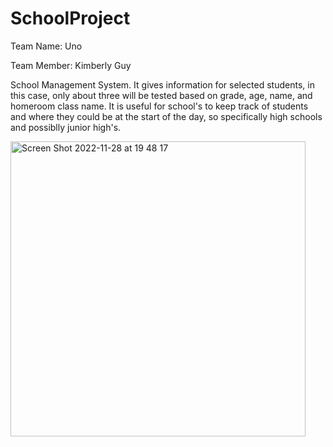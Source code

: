 # SchoolProject

Team Name: Uno

Team Member: Kimberly Guy

School Management System. It gives information for selected students, in this case, only about three will be tested based on grade, age, name, and homeroom class name. It is useful for school's to keep track of students and where they could be at the start of the day, so specifically high schools and possiblly junior high's. 



<img width="472" alt="Screen Shot 2022-11-28 at 19 48 17" src="https://user-images.githubusercontent.com/114047452/204412616-d96f37d9-491c-47a0-ac71-a6c8f336e05a.png">

